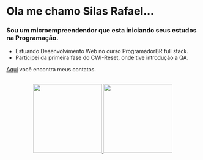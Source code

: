 ### <h1> Ola me chamo Silas Rafael...</h1>

<h3>Sou um microempreendendor que esta iniciando seus estudos na Programação. </h3>

- Estuando Desenvolvimento Web no curso ProgramadorBR full stack.
- Participei da primeira fase do CWI-Reset, onde tive introdução a QA.

[Aqui](https://creative-elf-950a98.netlify.app) você encontra meus contatos.

##

<div align="center">
  <a href="https://github.com/SilasRSSimoes">
  <img height="180em" src="https://github-readme-stats.vercel.app/api?username=SilasRSSimoes&show_icons=true&theme=dark&include_all_commits=true&count_private=true"/>
  <img height="180em" src="https://github-readme-stats.vercel.app/api/top-langs/?username=SilasRSSimoes&layout=compact&langs_count=7&theme=dark"/>
</div>
